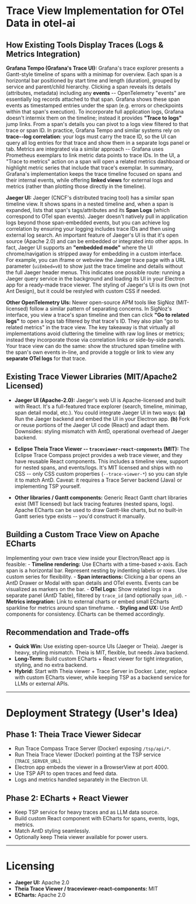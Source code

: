 # Trace View Implementation for OTel Data in **otel-ai**

## How Existing Tools Display Traces (Logs & Metrics Integration)

**Grafana Tempo (Grafana's Trace UI):** Grafana's trace explorer
presents a Gantt-style timeline of spans with a minimap for overview.
Each span is a horizontal bar positioned by start time and length
(duration), grouped by service and parent/child hierarchy. Clicking a
span reveals its details (attributes, metadata) including any **events**
-- OpenTelemetry "events" are essentially log records attached to that
span. Grafana shows these span events as timestamped entries under the
span (e.g. errors or checkpoints within that span's execution). To
incorporate full application logs, Grafana doesn't intermix them on the
timeline; instead it provides **"Trace to logs"** jump links. From a
span's details you can pivot to a logs view filtered to that trace or
span ID. In practice, Grafana Tempo and similar systems rely on
**trace--log correlation**: your logs must carry the trace ID, so the UI
can query all log entries for that trace and show them in a separate
logs panel or tab. Metrics are integrated via a similar approach --
Grafana uses Prometheus exemplars to link metric data points to trace
IDs. In the UI, a "Trace to metrics" action on a span will open a
related metrics dashboard or highlight metric series that include that
trace's exemplar. In summary, Grafana's implementation keeps the trace
timeline focused on spans and their internal events, while offering
**linked views** for external logs and metrics (rather than plotting
those directly in the timeline).

**Jaeger UI:** Jaeger (CNCF's distributed tracing tool) has a similar
span timeline view. It shows spans in a nested timeline and, when a span
is expanded, lists that span's tags/attributes and its **Span Logs**
(which correspond to OTel span events). Jaeger doesn't natively pull in
application logs beyond those span-embedded events, but you can achieve
log correlation by ensuring your logging includes trace IDs and then
using external log search. An important feature of Jaeger's UI is that
it's open source (Apache 2.0) and can be embedded or integrated into
other apps. In fact, Jaeger UI supports an **"embedded mode"** where the
UI chrome/navigation is stripped away for embedding in a custom
interface. For example, you can iframe or webview the Jaeger trace page
with a URL parameter (`uiEmbed=v0`) to show just the trace timeline and
details without the full Jaeger header menus. This indicates one
possible route: running a Jaeger query service in the background and
loading its UI in your Electron app for a ready-made trace viewer. The
styling of Jaeger's UI is its own (not Ant Design), but it could be
restyled with custom CSS if needed.

**Other OpenTelemetry UIs:** Newer open-source APM tools like SigNoz
(MIT-licensed) follow a similar pattern of separating concerns. In
SigNoz's interface, you view a trace's span timeline and then can click
**"Go to related logs"** to open a logs tab filtered by that trace's ID.
They also plan "go to related metrics" in the trace view. The key
takeaway is that virtually all implementations avoid cluttering the
timeline with raw log lines or metrics; instead they incorporate those
via correlation links or side-by-side panels. Your trace view can do the
same: show the structured span timeline with the span's own events
in-line, and provide a toggle or link to view any **separate OTel logs**
for that trace.

## Existing Trace Viewer Libraries (MIT/Apache2 Licensed)

-   **Jaeger UI (Apache-2.0):** Jaeger's web UI is Apache-licensed and
    built with React. It's a full-featured trace explorer (search,
    timeline, minimap, span detail modal, etc.). You could integrate
    Jaeger UI in two ways: **(a)** Run the Jaeger backend and embed the
    UI in your Electron app. **(b)** Fork or reuse portions of the
    Jaeger UI code (React) and adapt them. Downsides: styling mismatch
    with AntD, operational overhead of Jaeger backend.

-   **Eclipse Theia Trace Viewer -- `traceviewer-react-components`
    (MIT):** The Eclipse Trace Compass project provides a web trace
    viewer, and they have reusable React components. This includes a
    timeline view, support for nested spans, and events/logs. It's MIT
    licensed and ships with no CSS -- only CSS custom properties
    (`--trace-viewer-*`) so you can style it to match AntD. Caveat: it
    requires a Trace Server backend (Java) or implementing TSP yourself.

-   **Other libraries / Gantt components:** Generic React Gantt chart
    libraries exist (MIT licensed) but lack tracing features (nested
    spans, logs). Apache ECharts can be used to draw Gantt-like charts,
    but no built-in Gantt series type exists -- you'd construct it
    manually.

## Building a Custom Trace View on Apache ECharts

Implementing your own trace view inside your Electron/React app is
feasible: - **Timeline rendering:** Use ECharts with a time-based
x-axis. Each span is a horizontal bar. Represent nesting by indenting
labels or rows. Use custom series for flexibility. - **Span
interactions:** Clicking a bar opens an AntD Drawer or Modal with span
details and OTel events. Events can be visualized as markers on the
bar. - **OTel Logs:** Show related logs in a separate panel (AntD
Table), filtered by `trace_id` (and optionally `span_id`). - **Metrics
integration:** Link to external charts or embed small ECharts sparkline
for metrics around span timeframe. - **Styling and UX:** Use AntD
components for consistency. ECharts can be themed accordingly.

## Recommendation and Trade-offs

-   **Quick Win:** Use existing open-source UIs (Jaeger or Theia).
    Jaeger is heavy, styling mismatch. Theia is MIT, flexible, but needs
    Java backend.
-   **Long-Term:** Build custom ECharts + React viewer for tight
    integration, styling, and no extra backend.
-   **Hybrid:** Start with Theia viewer + Trace Server in Docker. Later,
    replace with custom ECharts viewer, while keeping TSP as a backend
    service for LLMs or external APIs.

------------------------------------------------------------------------

# Deployment Strategy (User's Idea)

## Phase 1: Theia Trace Viewer Sidecar

-   Run Trace Compass Trace Server (Docker) exposing `/tsp/api/*`.
-   Run Theia Trace Viewer (Docker) pointing at the TSP service
    (`TRACE_SERVER_URL`).
-   Electron app embeds the viewer in a BrowserView at port 4000.
-   Use TSP API to open traces and feed data.
-   Logs and metrics handled separately in the Electron UI.

## Phase 2: ECharts + React Viewer

-   Keep TSP service for heavy traces and as LLM data source.
-   Build custom React component with ECharts for spans, events, logs,
    metrics.
-   Match AntD styling seamlessly.
-   Optionally keep Theia viewer available for power users.

------------------------------------------------------------------------

# Licensing

-   **Jaeger UI:** Apache 2.0
-   **Theia Trace Viewer / traceviewer-react-components:** MIT
-   **ECharts:** Apache 2.0
